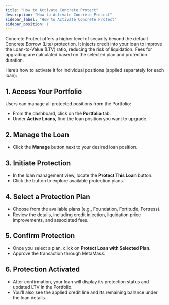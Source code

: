 ```yaml
---
title: "How to Activate Concrete Protect"
description: "How to Activate Concrete Protect"
sidebar_label: "How to Activate Concrete Protect"
sidebar_position: 1
---
```


Concrete Protect offers a higher level of security beyond the default Concrete Borrow (Lite) protection. It injects credit into your loan to improve the Loan-to-Value (LTV) ratio, reducing the risk of liquidation. Fees for upgrading are calculated based on the selected plan and protection duration.

Here’s how to activate it for individual positions (applied separately for each loan):

<!---
<video controls width="90%">
  <source src="/vid/enable-protect.mov"/>
</video>
-->

## 1. Access Your Portfolio

Users can manage all protected positions from the Portfolio:
- From the dashboard, click on the **Portfolio** tab.
- Under **Active Loans**, find the loan position you want to upgrade.

## 2. Manage the Loan

- Click the **Manage** button next to your desired loan position.

## 3. Initiate Protection

- In the loan management view, locate the **Protect This Loan** button.
- Click the button to explore available protection plans.

## 4. Select a Protection Plan

- Choose from the available plans (e.g., Foundation, Fortitude, Fortress).
- Review the details, including credit injection, liquidation price improvements, and associated fees.

## 5. Confirm Protection

- Once you select a plan, click on **Protect Loan with Selected Plan**.
- Approve the transaction through MetaMask.

## 6. Protection Activated

- After confirmation, your loan will display its protection status and updated LTV in the Portfolio.
- You’ll also see the applied credit line and its remaining balance under the loan details.
